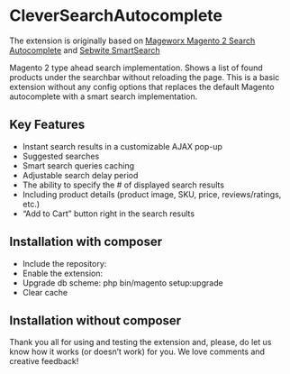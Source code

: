 # CleverSearchAutocomplete
The extension is originally based on [Mageworx Magento 2 Search Autocomplete](https://www.mageworx.com/magento-2-search-atocomplete-free.html) and [Sebwite SmartSearch](https://github.com/Sebwite/Magento2-SmartSearch)

Magento 2 type ahead search implementation. Shows a list of found products under the searchbar without reloading the page. This is a basic extension without any config options that replaces the default Magento autocomplete with a smart search implementation.

## Key Features 

- Instant search results in a customizable AJAX pop-up
- Suggested searches
- Smart search queries caching
- Adjustable search delay period
- The ability to specify the # of displayed search results
- Including product details (product image, SKU, price, reviews/ratings, etc.)
- “Add to Cart” button right in the search results


## Installation with composer

- Include the repository: 
- Enable the extension: 
- Upgrade db scheme: php bin/magento setup:upgrade
- Clear cache

## Installation without composer



Thank you all for using and testing the extension and, please, do let us know how it works (or doesn’t work) for you. We love comments and creative feedback!
